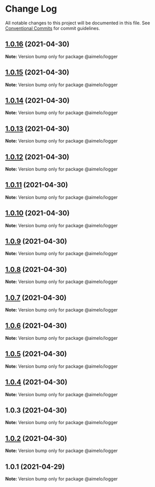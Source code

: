 # Change Log

All notable changes to this project will be documented in this file.
See [Conventional Commits](https://conventionalcommits.org) for commit guidelines.

## [1.0.16](https://github.com/aimelo-io/aimelo-nestjs/compare/@aimelo/logger@1.0.15...@aimelo/logger@1.0.16) (2021-04-30)

**Note:** Version bump only for package @aimelo/logger





## [1.0.15](https://github.com/aimelo-io/aimelo-nestjs/compare/@aimelo/logger@1.0.14...@aimelo/logger@1.0.15) (2021-04-30)

**Note:** Version bump only for package @aimelo/logger





## [1.0.14](https://github.com/aimelo-io/aimelo-nestjs/compare/@aimelo/logger@1.0.13...@aimelo/logger@1.0.14) (2021-04-30)

**Note:** Version bump only for package @aimelo/logger





## [1.0.13](https://github.com/aimelo-io/aimelo-nestjs/compare/@aimelo/logger@1.0.12...@aimelo/logger@1.0.13) (2021-04-30)

**Note:** Version bump only for package @aimelo/logger





## [1.0.12](https://github.com/aimelo-io/aimelo-nestjs/compare/@aimelo/logger@1.0.11...@aimelo/logger@1.0.12) (2021-04-30)

**Note:** Version bump only for package @aimelo/logger





## [1.0.11](https://github.com/aimelo-io/aimelo-nestjs/compare/@aimelo/logger@1.0.10...@aimelo/logger@1.0.11) (2021-04-30)

**Note:** Version bump only for package @aimelo/logger





## [1.0.10](https://github.com/aimelo-io/aimelo-nestjs/compare/@aimelo/logger@1.0.9...@aimelo/logger@1.0.10) (2021-04-30)

**Note:** Version bump only for package @aimelo/logger





## [1.0.9](https://github.com/aimelo-io/aimelo-nestjs/compare/@aimelo/logger@1.0.8...@aimelo/logger@1.0.9) (2021-04-30)

**Note:** Version bump only for package @aimelo/logger





## [1.0.8](https://github.com/aimelo-io/aimelo-nestjs/compare/@aimelo/logger@1.0.7...@aimelo/logger@1.0.8) (2021-04-30)

**Note:** Version bump only for package @aimelo/logger





## [1.0.7](https://github.com/aimelo-io/aimelo-nestjs/compare/@aimelo/logger@1.0.6...@aimelo/logger@1.0.7) (2021-04-30)

**Note:** Version bump only for package @aimelo/logger





## [1.0.6](https://github.com/aimelo-io/aimelo-nestjs/compare/@aimelo/logger@1.0.5...@aimelo/logger@1.0.6) (2021-04-30)

**Note:** Version bump only for package @aimelo/logger





## [1.0.5](https://github.com/aimelo-io/aimelo-nestjs/compare/@aimelo/logger@1.0.4...@aimelo/logger@1.0.5) (2021-04-30)

**Note:** Version bump only for package @aimelo/logger





## [1.0.4](https://github.com/aimelo-io/aimelo-nestjs/compare/@aimelo/logger@1.0.3...@aimelo/logger@1.0.4) (2021-04-30)

**Note:** Version bump only for package @aimelo/logger





## 1.0.3 (2021-04-30)

**Note:** Version bump only for package @aimelo/logger





## [1.0.2](https://github.com/aimelo-io/aimelo-nestjs/compare/@aimelo/logger@1.0.1...@aimelo/logger@1.0.2) (2021-04-30)

**Note:** Version bump only for package @aimelo/logger





## 1.0.1 (2021-04-29)

**Note:** Version bump only for package @aimelo/logger
